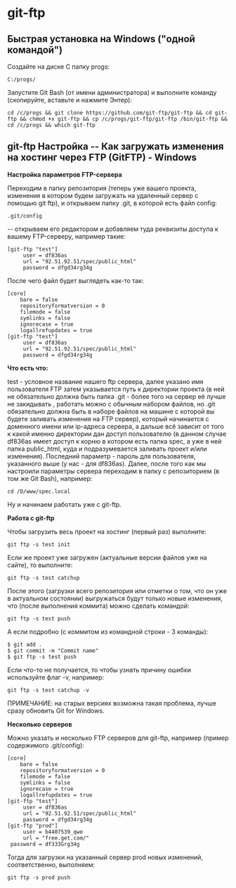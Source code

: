 # git-ftp #

## Быстрая установка на Windows ("одной командой") ##

Создайте на диске C папку progs:

	C:/progs/

Запустите Git Bash (от имени администратора) и выполните команду (скопируйте, вставьте и нажмите Энтер):

	cd /c/progs && git clone https://github.com/git-ftp/git-ftp && cd git-ftp && chmod +x git-ftp && cp /c/progs/git-ftp/git-ftp /bin/git-ftp && cd /c/progs && which git-ftp

## git-ftp Настройка -- Как загружать изменения на хостинг через FTP (GitFTP) - Windows ##

**Настройка параметров FTP-сервера**

Переходим в папку репозитория (теперь уже вашего проекта, изменения в котором будем загружать на удаленный сервер с помощью git ftp), и открываем папку .git, в которой есть файл config:

	.git/config

-- открываем его редактором и добавляем туда реквизиты доступа к вашему FTP-серверу, например такие:

	[git-ftp "test"]
	     user = df836as
	     url = "92.51.92.51/spec/public_html"
	     password = dfgd34rg34g

После чего файл будет выглядеть как-то так:

	[core]
	    bare = false
	    repositoryformatversion = 0
	    filemode = false
	    symlinks = false
	    ignorecase = true
	    logallrefupdates = true
	[git-ftp "test"]
	     user = df836as
	     url = "92.51.92.51/spec/public_html"
	     password = dfgd34rg34g

**Что есть что:**

test - условное название нашего ftp сервера,
далее указано имя пользователя FTP
затем указывается путь к директории проекта (в ней не обязательно должна быть папка .git - более того на сервер её лучше не закидывать , работать можно с обычным набором файлов, но .git обязательно должна быть в наборе файлов на машине с которой вы будете заливать изменения на FTP сервер), который начинается с доменного имени или ip-адреса сервера, а дальше всё зависит от того к какой именно директории дан доступ пользователю (в данном случае df836as имеет доступ к корню в котором есть папка spec, а уже в ней папка public_html, куда и подразумевается заливать проект и/или изменения).
Последний параметр - пароль для пользователя, указанного выше (у нас - для df836as).
Далее, после того как мы настроили параметры сервера переходим в папку с репозиторием (в том же Git Bash), например:

	cd /D/www/spec.local

Ну и начинаем работать уже с git-ftp.

**Работа с git-ftp**

Чтобы загрузить весь проект на хостинг (первый раз) выполните:

	git ftp -s test init

Если же проект уже загружен (актуальные версии файлов уже на сайте), то выполните:

	git ftp -s test catchup

После этого (загрузки всего репозитория или отметки о том, что он уже в актуальном состоянии) выгружаться будут только новые изменения, что (после выполнения коммита) можно сделать командой:

	git ftp -s test push

А если подробно (с коммитом из командной строки - 3 команды):

	$ git add .
	$ git commit -m "Commit name"
	$ git ftp -s test push

Если что-то не получается, то чтобы узнать причину ошибки используйте флаг -v, например:

	git ftp -s test catchup -v

ПРИМЕЧАНИЕ: на старых версиях возможна такая проблема, лучше сразу обновить Git for Windows.

**Несколько серверов**

Можно указать и несколько FTP серверов для git-ftp, например (пример содержимого .git/config):

	[core]
	    bare = false
	    repositoryformatversion = 0
	    filemode = false
	    symlinks = false
	    ignorecase = true
	    logallrefupdates = true
	[git-ftp "test"]
	     user = df836as
	     url = "92.51.92.51/spec/public_html"
	     password = dfgd34rg34g
	[git-ftp "prod"]
	     user = b4407539_qwe
	     url = "free.get.com/"
     password = df333Grg34g

Тогда для загрузки на указанный сервер prod новых изменений, соответственно, выполняем:

	git ftp -s prod push
